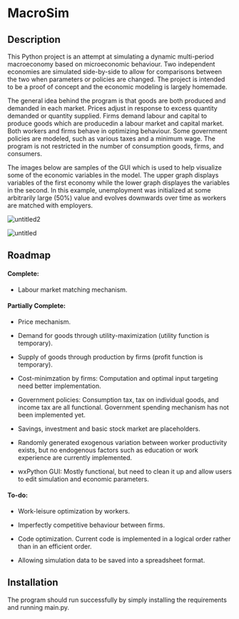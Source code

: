 # MacroSim

## Description

This Python project is an attempt at simulating a dynamic multi-period macroeconomy based on microeconomic behaviour. Two independent economies are simulated side-by-side to allow for comparisons between the two when parameters or policies are changed. The project is intended to be a proof of concept and the economic modeling is largely homemade.

The general idea behind the program is that goods are both produced and demanded in each market. Prices adjust in response to excess quantity demanded or quantity supplied. Firms demand labour and capital to produce goods which are producedin a labour market and capital market. Both workers and firms behave in optimizing behaviour. Some government policies are modeled, such as various taxes and a minimum wage. The program is not restricted in the number of consumption goods, firms, and consumers.

The images below are samples of the GUI which is used to help visualize some of the economic variables in the model. The upper graph displays variables of the first economy while the lower graph displayes the variables in the second. In this example, unemployment was initialized at some arbitrarily large (50%) value and evolves downwards over time as workers are matched with employers.


![untitled2](https://user-images.githubusercontent.com/45185574/51011923-912c8580-1528-11e9-8013-f27fdac51ef3.png)

![untitled](https://user-images.githubusercontent.com/45185574/51011924-925db280-1528-11e9-9bd7-d3e4b6e91950.png)



## Roadmap

#### Complete:

- Labour market matching mechanism.

#### Partially Complete:

- Price mechanism.

- Demand for goods through utility-maximization (utility function is temporary).

- Supply of goods through production by firms (profit function is temporary).

- Cost-minimzation by firms: Computation and optimal input targeting need better implementation.

- Government policies: Consumption tax, tax on individual goods, and income tax are all functional. Government spending mechanism has not been implemented yet.

- Savings, investment and basic stock market are placeholders.

- Randomly generated exogenous variation between worker productivity exists, but no endogenous factors such as education or work experience are currently implemented.

- wxPython GUI: Mostly functional, but need to clean it up and allow users to edit simulation and economic parameters.

#### To-do:

- Work-leisure optimization by workers.

- Imperfectly competitive behaviour between firms.

- Code optimization. Current code is implemented in a logical order rather than in an efficient order.

- Allowing simulation data to be saved into a spreadsheet format.

## Installation

The program should run successfully by simply installing the requirements and running main.py.
